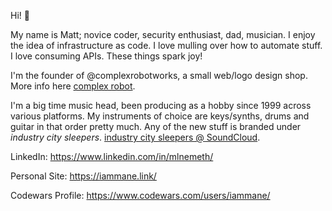 Hi! 👋

My name is Matt; novice coder, security enthusiast, dad, musician. I enjoy the idea of infrastructure as code. I love mulling over how to automate stuff. I love consuming APIs. These things spark joy!

I'm the founder of @complexrobotworks, a small web/logo design shop. More info here [complex robot](https://complexrobot.net).

I'm a big time music head, been producing as a hobby since 1999 across various platforms. My instruments of choice are keys/synths, drums and guitar in that order pretty much. Any of the new stuff is branded under *industry city sleepers*. [industry city sleepers @ SoundCloud](https://soundcloud.com/icsleepers/tracks).

LinkedIn: https://www.linkedin.com/in/mlnemeth/

Personal Site: https://iammane.link/

Codewars Profile: https://www.codewars.com/users/iammane/
